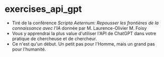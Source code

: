 # exercises_api_gpt
* Tiré de la conférence _Scripta Aeternum: Repousser les frontières de la connaissance avec l'IA_ donnée par M. Laurence-Olivier M. Foisy
* Vous y apprendrai la plus value d'utiliser l'API de ChatGPT dans votre pratique de chercheuse et de chercheur.
* Ce n'est qu'un début. Un petit pas pour l'Homme, mais un grand pas pour l'humanité. 
